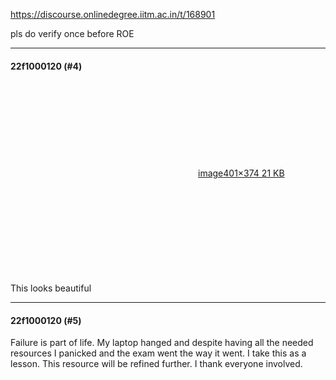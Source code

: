 https://discourse.onlinedegree.iitm.ac.in/t/168901

pls do verify once before ROE</p><hr>

<h4>22f1000120 (#4)</h4>
<p><div class="lightbox-wrapper"><a class="lightbox" data-download-href="/uploads/short-url/enxPeq2kQrOaXna3jQIsczPnsI3.png?dl=1" href="https://europe1.discourse-cdn.com/flex013/uploads/iitm/original/3X/6/4/64c7cdf7626ee50fdc262143cf9484c83a546333.png" rel="noopener nofollow ugc" title="image"><div class="meta"><svg aria-hidden="true" class="fa d-icon d-icon-far-image svg-icon"><use href="#far-image"></use></svg><span class="filename">image</span><span class="informations">401×374 21 KB</span><svg aria-hidden="true" class="fa d-icon d-icon-discourse-expand svg-icon"><use href="#discourse-expand"></use></svg></div></a></div><br/>
This looks beautiful </p><hr>

<h4>22f1000120 (#5)</h4>
<p>Failure is part of life. My laptop hanged and despite having all the needed resources I panicked and the exam went the way it went. I take this as a lesson. This resource will be refined further. I thank everyone involved.
